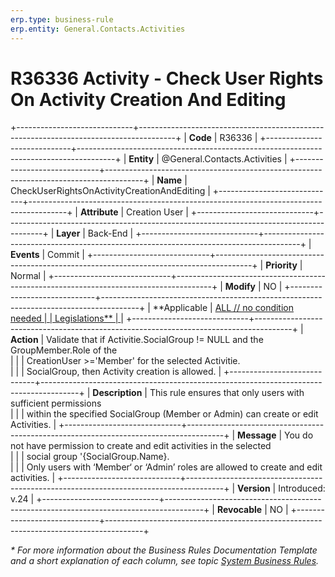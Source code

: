 ```yaml
---
erp.type: business-rule
erp.entity: General.Contacts.Activities
---
```


# R36336 Activity - Check User Rights On Activity Creation And Editing
+-----------------------------+---------------------------------------------------------------------------------------+
| **Code**                    | R36336                                                                                |
+-----------------------------+---------------------------------------------------------------------------------------+
| **Entity**                  | @General.Contacts.Activities                                                          |
+-----------------------------+---------------------------------------------------------------------------------------+
| **Name**                    | CheckUserRightsOnActivityCreationAndEditing                                           |
+-----------------------------+---------------------------------------------------------------------------------------+
| **Attribute**               | Creation User                                                                         |
+-----------------------------+---------------------------------------------------------------------------------------+
| **Layer**                   | Back-End                                                                              |
+-----------------------------+---------------------------------------------------------------------------------------+
| **Events**                  | Commit                                                                                |
+-----------------------------+---------------------------------------------------------------------------------------+
| **Priority**                | Normal                                                                                |
+-----------------------------+---------------------------------------------------------------------------------------+
| **Modify**                  | NO                                                                                    |
+-----------------------------+---------------------------------------------------------------------------------------+
| **Applicable                | [ALL // no condition needed                                                           |
| Legislations**              | ](xref:applicable-legislations)                                                       |
+-----------------------------+---------------------------------------------------------------------------------------+
| **Action**                  | Validate that if Activitie.SocialGroup != NULL and the GroupMember.Role of the <br>   |
|                             | CreationUser >='Member' for the selected Activitie.<br>                               |
|                             | SocialGroup, then Activity creation is allowed.                                       |
+-----------------------------+---------------------------------------------------------------------------------------+
| **Description**             | This rule ensures that only users with sufficient permissions <br>                    |
|                             | within the specified SocialGroup (Member or Admin) can create or edit Activities.     |
+-----------------------------+---------------------------------------------------------------------------------------+
| **Message**                 | You do not have permission to create and edit activities in the selected <br>         |
|                             | social group '{SocialGroup.Name}.<br>                                                 |
|                             | Only users with ‘Member‘ or ‘Admin’ roles are allowed to create and edit activities.  |
+-----------------------------+---------------------------------------------------------------------------------------+
| **Version**                 | Introduced: v.24                                                                      |
+-----------------------------+---------------------------------------------------------------------------------------+
| **Revocable**               | NO                                                                                    |
+-----------------------------+---------------------------------------------------------------------------------------+

*\* For more information about the Business Rules Documentation Template and a short explanation of each column, see
topic [System Business Rules](../templates/template-description-system-business-rules.md).*
